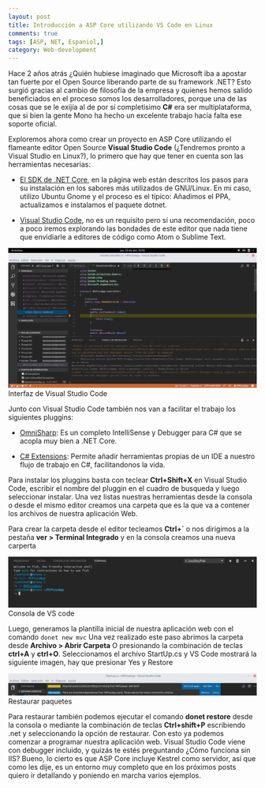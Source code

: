 ```yaml
---
layout: post
title: Introducción a ASP Core utilizando VS Code en Linux
comments: true
tags: [ASP, NET, Espaniol,]
category: Web-development
---
```


Hace 2 años atrás ¿Quién hubiese imaginado que Microsoft iba a apostar tan fuerte por el Open Source liberando parte de su framework .NET? Esto surgió gracias al cambio de filosofía de la empresa y quienes hemos salido beneficiados en el proceso somos los desarrolladores, porque una de las cosas que se le exijía al de por sí completisimo **C#** era ser multiplataforma, que si bien la gente Mono ha hecho un excelente trabajo hacía falta ese soporte oficial. 

Exploremos ahora como crear un proyecto en ASP Core utilizando el flameante editor Open Source **Visual Studio Code** (¿Tendremos pronto a Visual Studio en Linux?), lo primero que hay que tener en cuenta son las herramientas necesarias:

- [El SDK de .NET Core](https://www.microsoft.com/net/core), en la página web están descritos los pasos para su instalación en los sabores más utilizados de GNU/Linux. En mi caso, utilizo Ubuntu Gnome y el proceso es el típico: Añadimos el PPA, actualizamos e instalamos el paquete dotnet.

- [Visual Studio Code](https://code.visualstudio.com/), no es un requisito pero sí una recomendación, poco a poco iremos explorando las bondades de este editor que nada tiene que envidiarle a editores de código como Atom o Sublime Text.


<div class="main_block">
    <img src="/images/aspcorepost/vscode.png" alt="VS Code">
    <div class='captione'>Interfaz de Visual Studio Code</div>
</div>


Junto con Visual Studio Code también nos van a facilitar el trabajo los siguientes pluggins:

- [OmniSharp](https://marketplace.visualstudio.com/items?itemName=ms-vscode.csharp): Es un completo IntelliSense y Debugger para C# que se acopla muy bien a .NET Core.

- [C# Extensions](https://marketplace.visualstudio.com/items?itemName=jchannon.csharpextensions): Permite añadir herramientas propias de un IDE a nuestro flujo de trabajo en C#, facilitandonos la vida.

Para instalar los pluggins basta con teclear **Ctrl+Shift+X** en Visual Studio Code, escribir el nombre del pluggin en el cuadro de busqueda y luego seleccionar instalar. Una vez listas nuestras herramientas desde la consola o desde el mismo editor creamos una carpeta que es la que va a contener los archivos de nuestra aplicación Web.

Para crear la carpeta desde el editor tecleamos **Ctrl+`** o nos dirigimos a la pestaña **ver > Terminal Integrado** y en la consola creamos una nueva carperta

<div class="main_block">
    <img src="/images/aspcorepost/console.png" alt="Consola">
    <div class='captione'>Consola de VS code</div>
</div>

Luego, generamos la plantilla inicial de nuestra aplicación web con el comando ```donet new mvc``` Una vez realizado este paso abrimos la carpeta desde **Archivo > Abrir Carpeta** O presionando la combinación de teclas **ctrl+A** y **ctrl+O**. Seleccionamos el archivo StartUp.cs y VS Code mostrará la siguiente imagen, hay que presionar Yes y Restore

<div class="main_block">
    <img src="/images/aspcorepost/restore.png" alt="restore">
    <div class='captione'>Restaurar paquetes</div>
</div>

Para restaurar también podemos ejecutar el comando **donet restore** desde la consola o mediante la combinación de teclas **Ctrl+shift+P** escribiendo .net y seleccionando la opción de restaurar. Con esto ya podemos comenzar a programar nuestra aplicación web. Visual Studio Code viene con debugger incluido, y quizás te estés preguntando ¿Cómo funciona sin IIS? Bueno, lo cierto es que ASP Core incluye Kestrel como servidor, así que como les dije, es un entorno muy completo que en los próximos posts quiero ir detallando y poniendo en marcha varios ejemplos.
